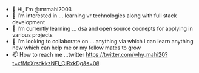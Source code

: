 - 👋 Hi, I’m @mrmahi2003
- 👀 I’m interested in ... learning vr technologies along with full stack development 
- 🌱 I’m currently learning ... dsa and open source cocnepts for applying in various projects
- 💞️ I’m looking to collaborate on ... anything via which i can learn anything new which can help me or my fellow mates to grow  
- 📫 How to reach me ...twitter  https://twitter.com/why_mahi20?t=xfMpXrsdkkzNFI_CIRxkDg&s=08

<!---
mrmahi2003/mrmahi2003 is a ✨ special ✨ repository because its `README.md` (this file) appears on your GitHub profile.
You can click the Preview link to take a look at your changes.
--->
